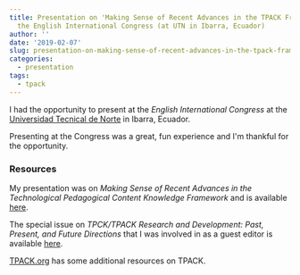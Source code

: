 ```yaml
---
title: Presentation on 'Making Sense of Recent Advances in the TPACK Framework' at
  the English International Congress (at UTN in Ibarra, Ecuador)
author: ''
date: '2019-02-07'
slug: presentation-on-making-sense-of-recent-advances-in-the-tpack-framework-at-the-english-international-congress-at-utn-in-ibarra-ecuador
categories:
  - presentation
tags:
  - tpack
---
```


I had the opportunity to present at the *English International Congress* at the [Universidad Tecnical de Norte](http://www.utn.edu.ec/) in Ibarra, Ecuador.

Presenting at the Congress was a great, fun experience and I'm thankful for the opportunity.

### Resources

My presentation was on *Making Sense of Recent Advances in the Technological Pedagogical Content Knowledge Framework* and is available [here](https://docs.google.com/presentation/d/1s8E6eYpILLpo0w779D62RFtUxeCuINegCrq3Ws8pcNE/edit?usp=sharing).

The special issue on *TPCK/TPACK Research and Development: Past, Present, and Future Directions* that I was involved in as a guest editor is available [here](https://ajet.org.au/index.php/AJET/issue/view/124).

[TPACK.org](http://tpack.org/) has some additional resources on TPACK.